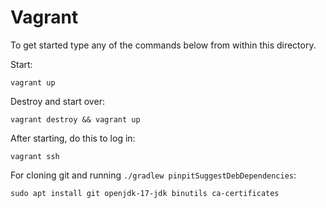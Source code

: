 # Vagrant

To get started type any of the commands below from within this directory.

Start:

    vagrant up

Destroy and start over:

    vagrant destroy && vagrant up

After starting, do this to log in:

    vagrant ssh

For cloning git and running `./gradlew pinpitSuggestDebDependencies`:

    sudo apt install git openjdk-17-jdk binutils ca-certificates
